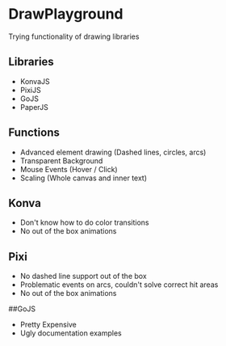 # DrawPlayground

Trying functionality of drawing libraries

## Libraries

- KonvaJS
- PixiJS
- GoJS
- PaperJS

## Functions

- Advanced element drawing (Dashed lines, circles, arcs)
- Transparent Background
- Mouse Events (Hover / Click)
- Scaling (Whole canvas and inner text)

## Konva

- Don't know how to do color transitions
- No out of the box animations

## Pixi

- No dashed line support out of the box
- Problematic events on arcs, couldn't solve correct hit areas
- No out of the box animations

##GoJS

- Pretty Expensive
- Ugly documentation examples
